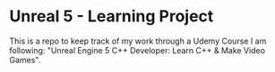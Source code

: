 # Unreal 5 - Learning Project
This is a repo to keep track of my work through a Udemy Course I am following: "Unreal Engine 5 C++ Developer: Learn C++ & Make Video Games".
